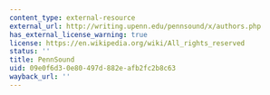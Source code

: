 ```yaml
---
content_type: external-resource
external_url: http://writing.upenn.edu/pennsound/x/authors.php
has_external_license_warning: true
license: https://en.wikipedia.org/wiki/All_rights_reserved
status: ''
title: PennSound
uid: 09e0f6d3-0e80-497d-882e-afb2fc2b8c63
wayback_url: ''
---
```

